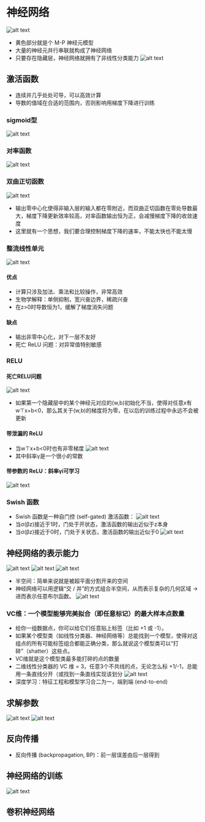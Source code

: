 # 神经网络
![alt text](image.png)
* 黄色部分就是个 M-P 神经元模型
* 大量的神经元并行串联就构成了神经网络
* 只要存在隐藏层，神经网络就拥有了非线性分类能力
![alt text](image-1.png)

## 激活函数
* 连续并几乎处处可导，可以高效计算
* 导数的值域在合适的范围内，否则影响用梯度下降进行训练
### sigmoid型
![alt text](image-2.png)
### 对率函数
  ![alt text](image-3.png)
### 双曲正切函数
![alt text](image-4.png)
* 输出零中心化使得非输入层的输入都在零附近，而双曲正切函数在零处导数最大，梯度下降更新效率较高，对率函数输出恒为正，会减慢梯度下降的收敛速度
* 这里就有一个思想，我们要合理控制梯度下降的速率，不能太快也不能太慢
### 整流线性单元
 ![alt text](image-5.png)
#### 优点
* 计算只涉及加法、乘法和比较操作，非常高效
* 生物学解释：单侧抑制，宽兴奋边界，稀疏兴奋
* 在z>0时导数恒为1，缓解了梯度消失问题
#### 缺点
* 输出非零中心化，对下一层不友好
* 死亡 ReLU 问题：对异常值特别敏感

### RELU
#### 死亡RELU问题
![alt text](image-6.png)
* 如果第一个隐藏层中的某个神经元对应的(w,b)初始化不当，使得对任意x有w⊤x+b<0，那么其关于(w,b)的梯度将为零，在以后的训练过程中永远不会被更新
####  带泄漏的 ReLU
* 当w⊤x+b<0时也有非零梯度
![alt text](image-7.png)
* 其中斜率γ是一个很小的常数

#### 带参数的 ReLU：斜率γi可学习
![alt text](image-8.png)

### Swish 函数
* Swish 函数是一种自门控 (self-gated) 激活函数：
  ![alt text](image-9.png)
* 当σ(βz)接近于1时，门处于开状态，激活函数的输出近似于z本身
* 当σ(βz)接近于0时，门处于关状态，激活函数的输出近似于0
![alt text](image-10.png)

## 神经网络的表示能力
![alt text](image-11.png)
![alt text](image-12.png)
![alt text](image-13.png)

* 半空间：简单来说就是被超平面分割开来的空间
* 神经网络可以用逻辑“交 / 并”的方式组合半空间，从而表示复杂的几何区域 → 进而表示任意布尔函数。
![alt text](image-14.png)

### VC维：一个模型能够完美拟合（即任意标记）的最大样本点数量
* 给你一组数据点，你可以给它们任意贴上标签（比如 +1 或 -1）。
* 如果某个模型类（如线性分类器、神经网络等）总能找到一个模型，使得对这组点的所有可能标签组合都能正确分类，那么就说这个模型类可以“打碎”（shatter）这些点。
* VC维就是这个模型类最多能打碎的点的数量
* 二维线性分类器的 VC 维 = 3，任意3个不共线的点，无论怎么标 +1/-1，总能用一条直线分开（或找到一条直线实现该划分
![alt text](image-15.png)
* 深度学习：特征工程和模型学习合二为一，端到端 (end-to-end)


## 求解参数
![alt text](image-16.png)
![alt text](image-17.png)

## 反向传播
* 反向传播 (backpropagation, BP)：前一层误差由后一层得到

## 神经网络的训练
![alt text](image-18.png)

## 卷积神经网络
